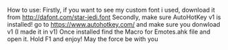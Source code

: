 How to use:
Firstly, if you want to see my custom font i used, download it from http://dafont.com/star-jedi.font
Secondly, make sure AutoHotKey v1 is installed! go to https://www.autohotkey.com/ and make sure you donwload v1 (I made it in v1)
Once installed find the Macro for Emotes.ahk file and open it.
Hold F1 and enjoy!
May the force be with you
